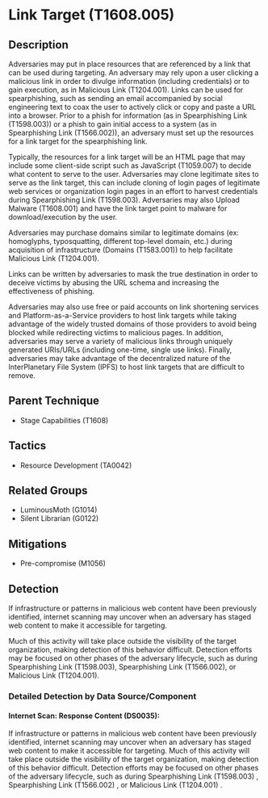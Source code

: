 # Link Target (T1608.005)

## Description
Adversaries may put in place resources that are referenced by a link that can be used during targeting. An adversary may rely upon a user clicking a malicious link in order to divulge information (including credentials) or to gain execution, as in Malicious Link (T1204.001). Links can be used for spearphishing, such as sending an email accompanied by social engineering text to coax the user to actively click or copy and paste a URL into a browser. Prior to a phish for information (as in Spearphishing Link (T1598.003)) or a phish to gain initial access to a system (as in Spearphishing Link (T1566.002)), an adversary must set up the resources for a link target for the spearphishing link. 

Typically, the resources for a link target will be an HTML page that may include some client-side script such as JavaScript (T1059.007) to decide what content to serve to the user. Adversaries may clone legitimate sites to serve as the link target, this can include cloning of login pages of legitimate web services or organization login pages in an effort to harvest credentials during Spearphishing Link (T1598.003). Adversaries may also Upload Malware (T1608.001) and have the link target point to malware for download/execution by the user.

Adversaries may purchase domains similar to legitimate domains (ex: homoglyphs, typosquatting, different top-level domain, etc.) during acquisition of infrastructure (Domains (T1583.001)) to help facilitate Malicious Link (T1204.001).

Links can be written by adversaries to mask the true destination in order to deceive victims by abusing the URL schema and increasing the effectiveness of phishing.

Adversaries may also use free or paid accounts on link shortening services and Platform-as-a-Service providers to host link targets while taking advantage of the widely trusted domains of those providers to avoid being blocked while redirecting victims to malicious pages. In addition, adversaries may serve a variety of malicious links through uniquely generated URIs/URLs (including one-time, single use links). Finally, adversaries may take advantage of the decentralized nature of the InterPlanetary File System (IPFS) to host link targets that are difficult to remove.

## Parent Technique
- Stage Capabilities (T1608)

## Tactics
- Resource Development (TA0042)

## Related Groups
- LuminousMoth (G1014)
- Silent Librarian (G0122)

## Mitigations
- Pre-compromise (M1056)

## Detection
If infrastructure or patterns in malicious web content have been previously identified, internet scanning may uncover when an adversary has staged web content to make it accessible for targeting.

Much of this activity will take place outside the visibility of the target organization, making detection of this behavior difficult. Detection efforts may be focused on other phases of the adversary lifecycle, such as during Spearphishing Link (T1598.003), Spearphishing Link (T1566.002), or Malicious Link (T1204.001).

### Detailed Detection by Data Source/Component
#### Internet Scan: Response Content (DS0035): 
If infrastructure or patterns in malicious web content have been previously identified, internet scanning may uncover when an adversary has staged web content to make it accessible for targeting.
Much of this activity will take place outside the visibility of the target organization, making detection of this behavior difficult. Detection efforts may be focused on other phases of the adversary lifecycle, such as during Spearphishing Link (T1598.003) , Spearphishing Link (T1566.002) , or Malicious Link (T1204.001) .

